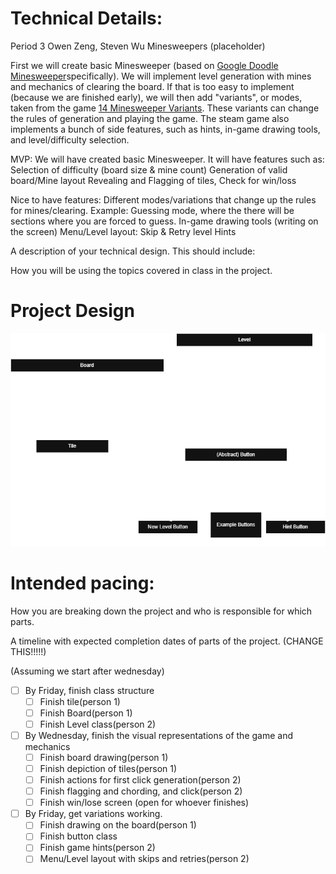 
# Technical Details:

Period 3
Owen Zeng, Steven Wu
Minesweepers (placeholder)

First we will create basic Minesweeper (based on [Google Doodle Minesweeper](https://www.google.com/fbx?fbx=minesweeper)specifically). We will implement level generation with mines and mechanics of clearing the board. If that is too easy to implement (because we are finished early), we will then add "variants", or modes, taken from the game [14 Minesweeper Variants](https://store.steampowered.com/app/1865060/14_Minesweeper_Variants/). These variants can change the rules of generation and playing the game. The steam game also implements a bunch of side features, such as hints, in-game drawing tools, and level/difficulty selection.

MVP: We will have created basic Minesweeper. It will have features such as:
Selection of difficulty (board size & mine count)
Generation of valid board/Mine layout
Revealing and Flagging of tiles, Check for win/loss

Nice to have features: 
Different modes/variations that change up the rules for mines/clearing.
Example: Guessing mode, where the there will be sections where you are forced to guess.
In-game drawing tools (writing on the screen)
Menu/Level layout: 
    Skip & Retry level
    Hints

A description of your technical design. This should include: 
   
How you will be using the topics covered in class in the project.
     
# Project Design

![diagram](files/umlDiagram.png)

# Intended pacing:

How you are breaking down the project and who is responsible for which parts.

A timeline with expected completion dates of parts of the project. (CHANGE THIS!!!!!)

(Assuming we start after wednesday)
- [ ] By Friday, finish class structure
    - [ ] Finish tile(person 1)
    - [ ] Finish Board(person 1)
    - [ ] Finish Level class(person 2)

- [ ] By Wednesday, finish the visual representations of the game and mechanics
    - [ ] Finish board drawing(person 1)
    - [ ] Finish depiction of tiles(person 1)
    - [ ] Finish actions for first click generation(person 2)
    - [ ] Finish flagging and chording, and click(person 2)
    - [ ] Finish win/lose screen (open for whoever finishes)

- [ ] By Friday, get variations working.
    - [ ] Finish drawing on the board(person 1)
    - [ ] Finish button class
    - [ ] Finish game hints(person 2)
    - [ ] Menu/Level layout with skips and retries(person 2)